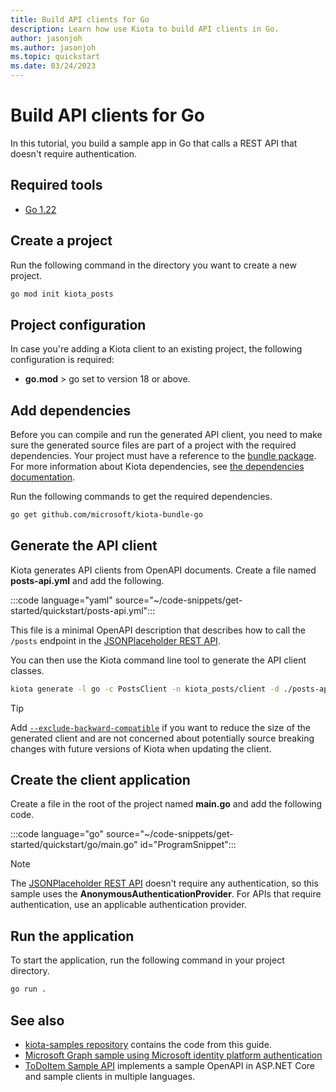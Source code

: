 ```yaml
---
title: Build API clients for Go
description: Learn how use Kiota to build API clients in Go.
author: jasonjoh
ms.author: jasonjoh
ms.topic: quickstart
ms.date: 03/24/2023
---
```


# Build API clients for Go

In this tutorial, you build a sample app in Go that calls a REST API that doesn't require authentication.

## Required tools

- [Go 1.22](https://golang.org/dl/)

## Create a project

Run the following command in the directory you want to create a new project.

```bash
go mod init kiota_posts
```

## Project configuration

In case you're adding a Kiota client to an existing project, the following configuration is required:

- **go.mod** > go set to version 18 or above.

## Add dependencies

Before you can compile and run the generated API client, you need to make sure the generated source files are part of a project with the required dependencies. Your project must have a reference to the [bundle package](https://github.com/microsoft/kiota-bundle-go). For more information about Kiota dependencies, see [the dependencies documentation](../dependencies.md).

Run the following commands to get the required dependencies.

```bash
go get github.com/microsoft/kiota-bundle-go
```

## Generate the API client

Kiota generates API clients from OpenAPI documents. Create a file named **posts-api.yml** and add the following.

:::code language="yaml" source="~/code-snippets/get-started/quickstart/posts-api.yml":::

This file is a minimal OpenAPI description that describes how to call the `/posts` endpoint in the [JSONPlaceholder REST API](https://jsonplaceholder.typicode.com/).

You can then use the Kiota command line tool to generate the API client classes.

```bash
kiota generate -l go -c PostsClient -n kiota_posts/client -d ./posts-api.yml -o ./client
```

> [!TIP]
> Add [`--exclude-backward-compatible`](../using.md#--exclude-backward-compatible---ebc)
> if you want to reduce the size of the generated client and are not concerned about
> potentially source breaking changes with future versions of Kiota when updating the client.

## Create the client application

Create a file in the root of the project named **main.go** and add the following code.

:::code language="go" source="~/code-snippets/get-started/quickstart/go/main.go" id="ProgramSnippet":::

> [!NOTE]
> The [JSONPlaceholder REST API](https://jsonplaceholder.typicode.com/) doesn't require any authentication, so this sample uses the **AnonymousAuthenticationProvider**. For APIs that require authentication, use an applicable authentication provider.

## Run the application

To start the application, run the following command in your project directory.

```bash
go run .
```

## See also

- [kiota-samples repository](https://github.com/microsoft/kiota-samples/tree/main/get-started/quickstart/go) contains the code from this guide.
- [Microsoft Graph sample using Microsoft identity platform authentication](https://github.com/microsoft/kiota-samples/tree/main/get-started/azure-auth/go)
- [ToDoItem Sample API](https://github.com/microsoft/kiota-samples/tree/main/sample-api) implements a sample OpenAPI in ASP.NET Core and sample clients in multiple languages.
